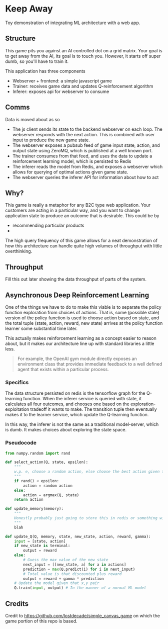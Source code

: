 # Keep Away
Toy demonstration of integrating ML architecture with a web app.

## Structure

This game pits you against an AI controlled dot on a grid matrix. Your goal is to get away from the AI, its goal is to touch you. However, it starts off super dumb, so you'll have to train it.

This application has three components

- Webserver + frontend: a simple javascript game
- Trainer: receives game data and updates Q-reinforcement algorithm
- Inferer: exposes api for webserver to consume

## Comms

Data is moved about as so

- The js client sends its state to the backend webserver on each loop. The webserver responds with the next action. This is combined with user input to produce the new game state.
- The webserver exposes a pubsub feed of game input state, action, and output state using ZeroMQ, which is published at a well known port.
- The trainer consumes from that feed, and uses the data to update a reinforcement learning model, which is persisted to Redis
- The inferer reads the model from Redis, and exposes a webserver which allows for querying of optimal actions given game state.
- The webserver queries the inferer API for information about how to act

## Why?

This game is really a metaphor for any B2C type web application. Your customers are acting in a particular way, and you want to change application state to produce an outcome that is desirable. This could be by

- recommending particular products
-

The high query frequency of this game allows for a neat demonstration of how this architecture can handle quite high volumes of throughput with little overthinking.

## Throughput

Fill this out later showing the data throughput of parts of the system.

## Asynchronous Deep Reinforcement Learning

One of the things we have to do to make this viable is to separate the policy function exploration from choices of actions. That is, some (possible stale) version of the policy function is used to choose action based on state, and the total tuple (state, action, reward, new state) arrives at the policy function learner some substantial time later.

This actually makes reinforcement learning as a concept easier to reason about, but it makes our architecture line up with standard libraries a little less.

> For example, the OpenAI gym module directly exposes an environment class that provides immediate feedback to a well defined agent that exists within a particular process.

### Specifics

The data structure persisted on redis is the tensorflow graph for the Q-learning function. When the inferer service is queried with state, it calculates all four outcomes, and chooses one based on the exploration-exploitation tradeoff it wants to make. The transition tuple then eventually makes it to the learner service, which update the Q-learning function.

In this way, the inferer is not the same as a traditional model-server, which is dumb. It makes choices about exploring the state space.

### Pseudocode

```python
from numpy.random import rand

def select_action(Q, state, epsilon):
    """
    w.p. e, choose a random action, else choose the best action given the state
    """
    if rand() < epsilon:
        action = random action
    else:
        action = argmax(Q, state)
    return action

def update_memory(memory):
    """
    Honestly probably just going to store this in redis or something with numbered hashes and just store the number of events in memory to query.
    """
    blah

def update_Q(Q, memory, state, new_state, action, reward, gamma):
    input = [state, action]
    if new_state is terminal:
        output = reward
    else:
        # Guess the max value of the new state
        next_input = [[new_state, a] for a in actions]
        prediction = max(Q.predict(i) for i in next_input)
        # Total value is that discounted plus reward
        output = reward + gamma * prediction
    # Update the model given that x,y pair
    Q.train(input, output) # In the manner of a normal ML model
```


## Credits

Credit to https://github.com/lostdecade/simple_canvas_game on which the game portion of this repo is based.
